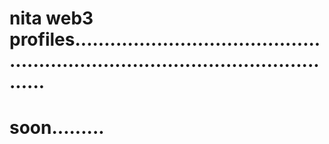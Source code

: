 # nita web3 profiles.....................................................................................................
# soon.........
